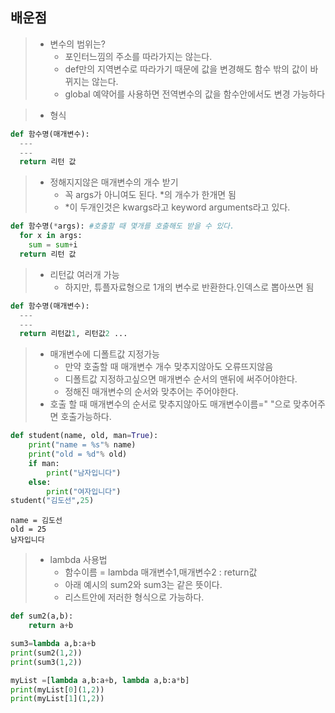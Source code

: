 ## 배운점

> * 변수의 범위는?
>     * 포인터느낌의 주소를 따라가지는 않는다.
>     * def만의 지역변수로 따라가기 때문에 값을 변경해도 함수 밖의 값이 바뀌지는 않는다.
>     * global 예약어를 사용하면 전역변수의 값을 함수안에서도 변경 가능하다

> * 형식
```py
def 함수명(매개변수):
  ---
  ---
  return 리턴 값
```
> * 정해지지않은 매개변수의 개수 받기
>     * 꼭 args가 아니여도 된다. \*의 개수가 한개면 됨
>     * \*이 두개인것은 kwargs라고 keyword arguments라고 있다.
```py
def 함수명(*args): #호출할 때 몇개를 호출해도 받을 수 있다.
  for x in args:
    sum = sum+i
  return 리턴 값
```

> * 리턴값 여러개 가능
>     * 하지만, 튜플자료형으로 1개의 변수로 반환한다.인덱스로 뽑아쓰면 됨
```py
def 함수명(매개변수):
  ---
  ---
  return 리턴값1, 리턴값2 ...
```

> * 매개변수에 디폴트값 지정가능
>     * 만약 호출할 때 매개변수 개수 맞추지않아도 오류뜨지않음
>     * 디폴트값 지정하고싶으면 매개변수 순서의 맨뒤에 써주어야한다.
>     * 정해진 매개변수의 순서와 맞추어는 주어야한다.
> * 호출 할 때 매개변수의 순서로 맞추지않아도 매개변수이름=" "으로 맞추어주면 호출가능하다.
```py
def student(name, old, man=True):
    print("name = %s"% name)
    print("old = %d"% old)
    if man:
        print("남자입니다")
    else:
        print("여자입니다")
student("김도선",25)
```
```
name = 김도선
old = 25
남자입니다
```
> * lambda 사용법
>     * 함수이름 = lambda 매개변수1,매개변수2 : return값
>     * 아래 예시의 sum2와 sum3는 같은 뜻이다.
>     * 리스트안에 저러한 형식으로 가능하다.
```py
def sum2(a,b):
    return a+b

sum3=lambda a,b:a+b
print(sum2(1,2))
print(sum3(1,2))

myList =[lambda a,b:a+b, lambda a,b:a*b]
print(myList[0](1,2))
print(myList[1](1,2))
```
